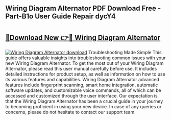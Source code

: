 ## Wiring Diagram Alternator PDF Download Free - Part-B1o User Guide Repair dycY4

# <h2><a href="http://dfiz5d.blite.top/?on=Wiring+Diagram+Alternator">🔗Download New 👉🔴 Wiring Diagram Alternator</a></h2>

[![Wiring Diagram Alternator download](https://i.imgur.com/lujVjoI.png)](http://dfiz5d.blite.top/?on=Wiring+Diagram+Alternator)
Troubleshooting Made Simple This guide offers valuable insights into troubleshooting common issues with your new Wiring Diagram Alternator. To get the most out of your Wiring Diagram Alternator, please read this user manual carefully before use. It includes detailed instructions for product setup, as well as information on how to use its various features and capabilities. Wiring Diagram Alternator advanced features include fingerprint scanning, smart home integration, automatic software updates, and customizable voice commands, all of which can be accessed and customized through the user interface. Our expectation is that the Wiring Diagram Alternator has been a crucial guide in your journey to becoming proficient in using your new device. In case of any queries or concerns, please do not hesitate to contact our support team.
